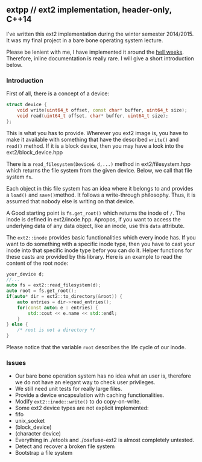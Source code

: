 ## extpp // ext2 implementation, header-only, C++14

I've written this ext2 implementation during the winter semester 2014/2015. It was my final project in a bare bone operating system lecture.

Please be lenient with me, I have implemented it around the [hell weeks](http://www.urbandictionary.com/define.php?term=Hell+Week). Therefore, inline documentation is really rare. I will give a short introduction below.

### Introduction
First of all, there is a concept of a device:

```cpp
struct device {
	void write(uint64_t offset, const char* buffer, uint64_t size);
	void read(uint64_t offset, char* buffer, uint64_t size);
};
```
This is what you has to provide. Wherever you ext2 image is, you have to make it available with something that have the described ``write()`` and ``read()`` method. If it is a block device, then you may have a look into the ext2/block_device.hpp

There is a ``read_filesystem(Device& d,...)`` method in ext2/filesystem.hpp which returns the file system from the given device. Below, we call that file system ``fs``.

Each object in this file system has an idea where it belongs to and provides a ``load()`` and ``save()``method. It follows a write-through philosophy. Thus, it is assumed that nobody else is writing on that device.

A Good starting point is ``fs.get_root()`` which returns the inode of ``/``.
The inode is defined in ext2/inode.hpp. Apropos, if you want to access the underlying data of any data object, like an inode, use this ``data`` attribute. 

The ``ext2::inode`` provides basic functionalities which every inode has.
If you want to do something with a specific inode type, then you have to cast your inode into that specific inode type befor you can do it. Helper functions for these casts are provided by this library. Here is an example to read the content of the root node:

```cpp
your_device d;
//...
auto fs = ext2::read_filesystem(d);
auto root = fs.get_root();
if(auto* dir = ext2::to_directory(&root)) {
	auto entries = dir->read_entries();
	for(const auto& e : entries) {
		std::cout << e.name << std::endl;
	} 
} else {
	/* root is not a directory */
}
```
Please notice that the variable ``root`` describes the life cycle of our inode.



### Issues
- Our bare bone operation system has no idea what an user is, therefore we do not have an elegant way to check user privileges. 
- We still need unit tests for really large files.
- Provide a device encapsulation with caching functionalities.
- Modify ``ext2::inode::write()`` to do copy-on-write.
- Some ext2 device types are not explicit implemented:
 - fifo
 - unix_socket
 - (block_device)
 - (character device)
- Everything in ./etools and ./osxfuse-ext2 is almost completely untested.
- Detect and recover a broken file system
- Bootstrap a file system
